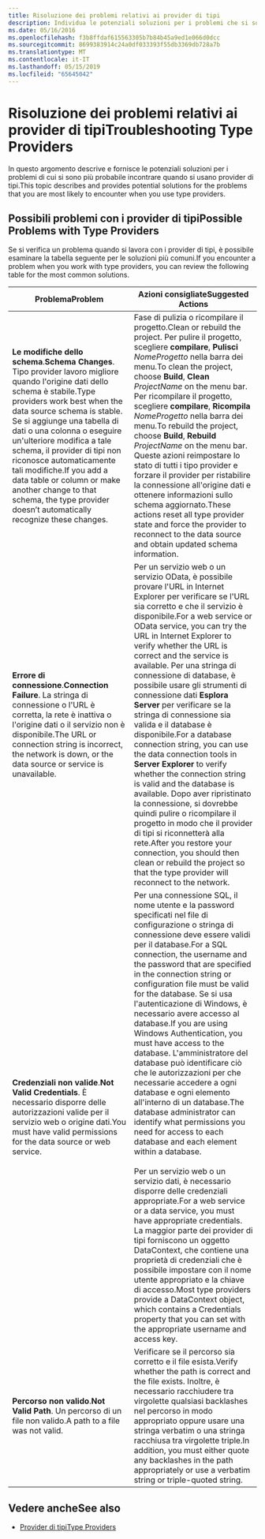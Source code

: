 ```yaml
---
title: Risoluzione dei problemi relativi ai provider di tipi
description: Individua le potenziali soluzioni per i problemi che si sono più probabile incontrare quando si usa il tipo di provider in F#.
ms.date: 05/16/2016
ms.openlocfilehash: f3b8ffdaf615563305b7b84b45a9ed1e066d0dcc
ms.sourcegitcommit: 8699383914c24a0df033393f55db3369db728a7b
ms.translationtype: MT
ms.contentlocale: it-IT
ms.lasthandoff: 05/15/2019
ms.locfileid: "65645042"
---
```

# <a name="troubleshooting-type-providers"></a><span data-ttu-id="97f1c-103">Risoluzione dei problemi relativi ai provider di tipi</span><span class="sxs-lookup"><span data-stu-id="97f1c-103">Troubleshooting Type Providers</span></span>

<span data-ttu-id="97f1c-104">In questo argomento descrive e fornisce le potenziali soluzioni per i problemi di cui si sono più probabile incontrare quando si usano provider di tipi.</span><span class="sxs-lookup"><span data-stu-id="97f1c-104">This topic describes and provides potential solutions for the problems that you are most likely to encounter when you use type providers.</span></span>

## <a name="possible-problems-with-type-providers"></a><span data-ttu-id="97f1c-105">Possibili problemi con i provider di tipi</span><span class="sxs-lookup"><span data-stu-id="97f1c-105">Possible Problems with Type Providers</span></span>

<span data-ttu-id="97f1c-106">Se si verifica un problema quando si lavora con i provider di tipi, è possibile esaminare la tabella seguente per le soluzioni più comuni.</span><span class="sxs-lookup"><span data-stu-id="97f1c-106">If you encounter a problem when you work with type providers, you can review the following table for the most common solutions.</span></span>

|<span data-ttu-id="97f1c-107">Problema</span><span class="sxs-lookup"><span data-stu-id="97f1c-107">Problem</span></span>|<span data-ttu-id="97f1c-108">Azioni consigliate</span><span class="sxs-lookup"><span data-stu-id="97f1c-108">Suggested Actions</span></span>|
|-------|-----------------|
|<span data-ttu-id="97f1c-109">**Le modifiche dello schema**.</span><span class="sxs-lookup"><span data-stu-id="97f1c-109">**Schema Changes**.</span></span> <span data-ttu-id="97f1c-110">Tipo provider lavoro migliore quando l'origine dati dello schema è stabile.</span><span class="sxs-lookup"><span data-stu-id="97f1c-110">Type providers work best  when the data source schema is stable.</span></span> <span data-ttu-id="97f1c-111">Se si aggiunge una tabella di dati o una colonna o eseguire un'ulteriore modifica a tale schema, il provider di tipi non riconosce automaticamente tali modifiche.</span><span class="sxs-lookup"><span data-stu-id="97f1c-111">If you add a data table or column or make another change to that schema, the type provider doesn’t automatically recognize these changes.</span></span>|<span data-ttu-id="97f1c-112">Fase di pulizia o ricompilare il progetto.</span><span class="sxs-lookup"><span data-stu-id="97f1c-112">Clean or rebuild the project.</span></span> <span data-ttu-id="97f1c-113">Per pulire il progetto, scegliere **compilare**, **Pulisci** *NomeProgetto* nella barra dei menu.</span><span class="sxs-lookup"><span data-stu-id="97f1c-113">To clean the project, choose **Build**, **Clean** *ProjectName* on the menu bar.</span></span> <span data-ttu-id="97f1c-114">Per ricompilare il progetto, scegliere **compilare**, **Ricompila** *NomeProgetto* nella barra dei menu.</span><span class="sxs-lookup"><span data-stu-id="97f1c-114">To rebuild the project, choose **Build**, **Rebuild** *ProjectName* on the menu bar.</span></span> <span data-ttu-id="97f1c-115">Queste azioni reimpostare lo stato di tutti i tipo provider e forzare il provider per ristabilire la connessione all'origine dati e ottenere informazioni sullo schema aggiornato.</span><span class="sxs-lookup"><span data-stu-id="97f1c-115">These actions reset all type provider state and force the provider to reconnect to the data source and obtain updated schema information.</span></span>|
|<span data-ttu-id="97f1c-116">**Errore di connessione**.</span><span class="sxs-lookup"><span data-stu-id="97f1c-116">**Connection Failure**.</span></span> <span data-ttu-id="97f1c-117">La stringa di connessione o l'URL è corretta, la rete è inattiva o l'origine dati o il servizio non è disponibile.</span><span class="sxs-lookup"><span data-stu-id="97f1c-117">The URL or connection string is incorrect, the network is down, or the data source or service is unavailable.</span></span>|<span data-ttu-id="97f1c-118">Per un servizio web o un servizio OData, è possibile provare l'URL in Internet Explorer per verificare se l'URL sia corretto e che il servizio è disponibile.</span><span class="sxs-lookup"><span data-stu-id="97f1c-118">For a web service or OData service, you can try the URL in Internet Explorer to verify whether the URL is correct and the service is available.</span></span> <span data-ttu-id="97f1c-119">Per una stringa di connessione di database, è possibile usare gli strumenti di connessione dati **Esplora Server** per verificare se la stringa di connessione sia valida e il database è disponibile.</span><span class="sxs-lookup"><span data-stu-id="97f1c-119">For a database connection string, you can use the data connection tools in **Server Explorer** to verify whether the connection string is valid and the database is available.</span></span> <span data-ttu-id="97f1c-120">Dopo aver ripristinato la connessione, si dovrebbe quindi pulire o ricompilare il progetto in modo che il provider di tipi si riconnetterà alla rete.</span><span class="sxs-lookup"><span data-stu-id="97f1c-120">After you restore your connection, you should then clean or rebuild the project so that the type provider will reconnect to the network.</span></span>|
|<span data-ttu-id="97f1c-121">**Credenziali non valide**.</span><span class="sxs-lookup"><span data-stu-id="97f1c-121">**Not Valid Credentials**.</span></span> <span data-ttu-id="97f1c-122">È necessario disporre delle autorizzazioni valide per il servizio web o origine dati.</span><span class="sxs-lookup"><span data-stu-id="97f1c-122">You must have valid permissions for the data source or web service.</span></span>|<span data-ttu-id="97f1c-123">Per una connessione SQL, il nome utente e la password specificati nel file di configurazione o stringa di connessione deve essere validi per il database.</span><span class="sxs-lookup"><span data-stu-id="97f1c-123">For a SQL connection, the username and the password that are specified in the connection string or configuration file must be valid for the database.</span></span> <span data-ttu-id="97f1c-124">Se si usa l'autenticazione di Windows, è necessario avere accesso al database.</span><span class="sxs-lookup"><span data-stu-id="97f1c-124">If you are using Windows Authentication, you must have access to the database.</span></span> <span data-ttu-id="97f1c-125">L'amministratore del database può identificare ciò che le autorizzazioni per che necessarie accedere a ogni database e ogni elemento all'interno di un database.</span><span class="sxs-lookup"><span data-stu-id="97f1c-125">The database administrator can identify what permissions you need for access to each database and each element within a database.</span></span><br /><br /><span data-ttu-id="97f1c-126">Per un servizio web o un servizio dati, è necessario disporre delle credenziali appropriate.</span><span class="sxs-lookup"><span data-stu-id="97f1c-126">For a web service or a data service, you must have appropriate credentials.</span></span> <span data-ttu-id="97f1c-127">La maggior parte dei provider di tipi forniscono un oggetto DataContext, che contiene una proprietà di credenziali che è possibile impostare con il nome utente appropriato e la chiave di accesso.</span><span class="sxs-lookup"><span data-stu-id="97f1c-127">Most type providers provide a DataContext object, which contains a Credentials property that you can set with the appropriate username and access key.</span></span>|
|<span data-ttu-id="97f1c-128">**Percorso non valido**.</span><span class="sxs-lookup"><span data-stu-id="97f1c-128">**Not Valid Path**.</span></span> <span data-ttu-id="97f1c-129">Un percorso di un file non valido.</span><span class="sxs-lookup"><span data-stu-id="97f1c-129">A path to a file was not valid.</span></span>|<span data-ttu-id="97f1c-130">Verificare se il percorso sia corretto e il file esista.</span><span class="sxs-lookup"><span data-stu-id="97f1c-130">Verify whether the path is correct and the file exists.</span></span> <span data-ttu-id="97f1c-131">Inoltre, è necessario racchiudere tra virgolette qualsiasi backlashes nel percorso in modo appropriato oppure usare una stringa verbatim o una stringa racchiusa tra virgolette triple.</span><span class="sxs-lookup"><span data-stu-id="97f1c-131">In addition, you must either quote any backlashes in the path appropriately or use a verbatim string or triple-quoted string.</span></span>|

## <a name="see-also"></a><span data-ttu-id="97f1c-132">Vedere anche</span><span class="sxs-lookup"><span data-stu-id="97f1c-132">See also</span></span>

- [<span data-ttu-id="97f1c-133">Provider di tipi</span><span class="sxs-lookup"><span data-stu-id="97f1c-133">Type Providers</span></span>](index.md)
